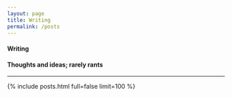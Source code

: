 ```yaml
---
layout: page
title: Writing
permalink: /posts
---
```


<h4 class="uk-text-large uk-text-light uk-margin-remove-bottom">
    Writing
</h4>
<h4 class="uk-text-lighter uk-margin-remove-top">
    Thoughts and ideas; rarely rants
</h4>
<hr class="uk-divider-small">

{% include posts.html full=false limit=100 %}